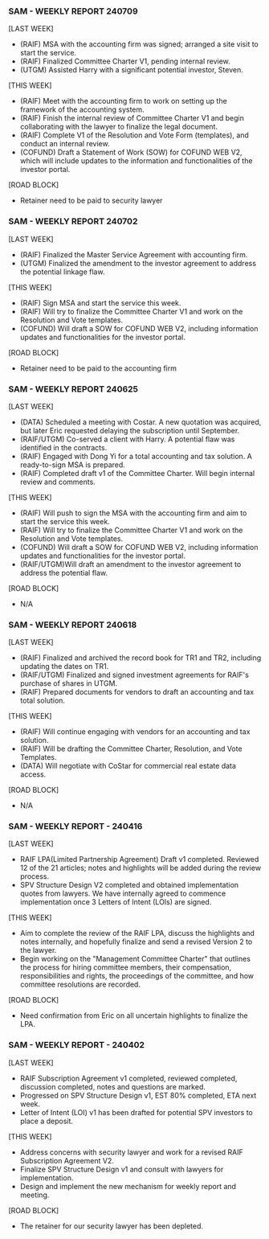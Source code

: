 ### SAM - WEEKLY REPORT 240709

[LAST WEEK]
- (RAIF) MSA with the accounting firm was signed; arranged a site visit to start the service.
- (RAIF) Finalized Committee Charter V1, pending internal review.
- (UTGM) Assisted Harry with a significant potential investor, Steven.

[THIS WEEK]
- (RAIF) Meet with the accounting firm to work on setting up the framework of the accounting system.
- (RAIF) Finish the internal review of Committee Charter V1 and begin collaborating with the lawyer to finalize the legal document.
- (RAIF) Complete V1 of the Resolution and Vote Form (templates), and conduct an internal review.
- (COFUND) Draft a Statement of Work (SOW) for COFUND WEB V2, which will include updates to the information and functionalities of the investor portal.

[ROAD BLOCK]
- Retainer need to be paid to security lawyer

### SAM - WEEKLY REPORT 240702

[LAST WEEK]
- (RAIF) Finalized the Master Service Agreement with accounting firm.
- (UTGM) Finalized the amendment to the investor agreement to address the potential linkage flaw.

[THIS WEEK]
- (RAIF) Sign MSA and start the service this week.
- (RAIF) Will try to finalize the Committee Charter V1 and work on the Resolution and Vote templates.
- (COFUND) Will draft a SOW for COFUND WEB V2, including information updates and functionalities for the investor portal.

[ROAD BLOCK]
- Retainer need to be paid to the accounting firm

### SAM - WEEKLY REPORT 240625

[LAST WEEK]
- (DATA) Scheduled a meeting with Costar. A new quotation was acquired, but later Eric requested delaying the subscription until September.
- (RAIF/UTGM) Co-served a client with Harry. A potential flaw was identified in the contracts.
- (RAIF) Engaged with Dong Yi for a total accounting and tax solution. A ready-to-sign MSA is prepared.
- (RAIF) Completed draft v1 of the Committee Charter. Will begin internal review and comments.

[THIS WEEK]
- (RAIF) Will push to sign the MSA with the accounting firm and aim to start the service this week.
- (RAIF) Will try to finalize the Committee Charter V1 and work on the Resolution and Vote templates.
- (COFUND) Will draft a SOW for COFUND WEB V2, including information updates and functionalities for the investor portal.
- (RAIF/UTGM)Will draft an amendment to the investor agreement to address the potential flaw.

[ROAD BLOCK]
- N/A

### SAM - WEEKLY REPORT 240618

[LAST WEEK]
- (RAIF) Finalized and archived the record book for TR1 and TR2, including updating the dates on TR1.
- (RAIF/UTGM) Finalized and signed investment agreements for RAIF's purchase of shares in UTGM.
- (RAIF) Prepared documents for vendors to draft an accounting and tax total solution.

[THIS WEEK]
- (RAIF) Will continue engaging with vendors for an accounting and tax solution.
- (RAIF) Will be drafting the Committee Charter, Resolution, and Vote Templates.
- (DATA) Will negotiate with CoStar for commercial real estate data access.

[ROAD BLOCK]
- N/A

### SAM - WEEKLY REPORT - 240416

[LAST WEEK]
- RAIF LPA(Limited Partnership Agreement) Draft v1 completed. Reviewed 12 of the 21 articles; notes and highlights will be added during the review process.
- SPV Structure Design V2 completed and obtained implementation quotes from lawyers. We have internally agreed to commence implementation once 3 Letters of Intent (LOIs) are signed.

[THIS WEEK]
- Aim to complete the review of the RAIF LPA, discuss the highlights and notes internally, and hopefully finalize and send a revised Version 2 to the lawyer.
- Begin working on the "Management Committee Charter" that outlines the process for hiring committee members, their compensation, responsibilities and rights, the proceedings of the committee, and how committee resolutions are recorded.

[ROAD BLOCK]
- Need confirmation from Eric on all uncertain highlights to finalize the LPA.

### SAM - WEEKLY REPORT - 240402

[LAST WEEK]
- RAIF Subscription Agreement v1 completed, reviewed completed, discussion completed, notes and questions are marked.
- Progressed on SPV Structure Design v1, EST 80% completed, ETA next week.
- Letter of Intent (LOI) v1 has been drafted for potential SPV investors to place a deposit.

[THIS WEEK]
- Address concerns with security lawyer and work for a revised RAIF Subscription Agreement V2.
- Finalize SPV Structure Design v1 and consult with lawyers for implementation.
- Design and implement the new mechanism for weekly report and meeting.

[ROAD BLOCK]
- The retainer for our security lawyer has been depleted.